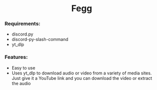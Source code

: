<div align="center">
<h1>Fegg</h1>
</div>

### Requirements:
- discord.py
- discord-py-slash-command
- yt_dlp

### Features:
- Easy to use
- Uses yt_dlp to download audio or video from a variety of media sites. Just give it a YouTube link and you can download the video or extract the audio